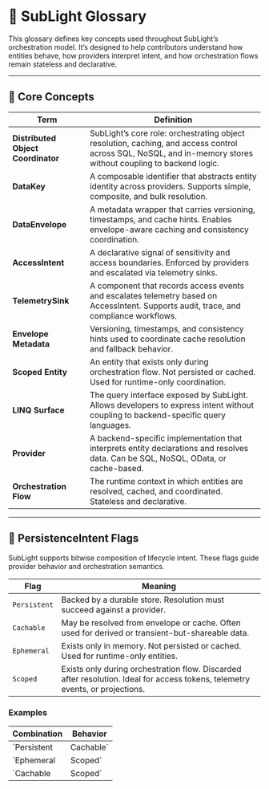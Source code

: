 ﻿# 📘 SubLight Glossary

This glossary defines key concepts used throughout SubLight’s orchestration model. It’s designed to help contributors understand how entities behave, how providers interpret intent, and how orchestration flows remain stateless and declarative.

---

## 🔑 Core Concepts

| Term | Definition | 
| --- | --- | 
| **Distributed Object Coordinator** | SubLight’s core role: orchestrating object resolution, caching, and access control across SQL, NoSQL, and in-memory stores without coupling to backend logic. | 
| **DataKey** | A composable identifier that abstracts entity identity across providers. Supports simple, composite, and bulk resolution. | 
| **DataEnvelope** | A metadata wrapper that carries versioning, timestamps, and cache hints. Enables envelope-aware caching and consistency coordination. | 
| **AccessIntent** | A declarative signal of sensitivity and access boundaries. Enforced by providers and escalated via telemetry sinks. | 
| **TelemetrySink** | A component that records access events and escalates telemetry based on AccessIntent. Supports audit, trace, and compliance workflows. | 
| **Envelope Metadata** | Versioning, timestamps, and consistency hints used to coordinate cache resolution and fallback behavior. | 
| **Scoped Entity** | An entity that exists only during orchestration flow. Not persisted or cached. Used for runtime-only coordination. | 
| **LINQ Surface** | The query interface exposed by SubLight. Allows developers to express intent without coupling to backend-specific query languages. | 
| **Provider** | A backend-specific implementation that interprets entity declarations and resolves data. Can be SQL, NoSQL, OData, or cache-based. | 
| **Orchestration Flow** | The runtime context in which entities are resolved, cached, and coordinated. Stateless and declarative. | 

---

## 🧠 PersistenceIntent Flags

SubLight supports bitwise composition of lifecycle intent. These flags guide provider behavior and orchestration semantics.

| Flag | Meaning | 
| --- | --- | 
| `Persistent` | Backed by a durable store. Resolution must succeed against a provider. | 
| `Cachable` | May be resolved from envelope or cache. Often used for derived or transient-but-shareable data. | 
| `Ephemeral` | Exists only in memory. Not persisted or cached. Used for runtime-only entities. | 
| `Scoped` | Exists only during orchestration flow. Discarded after resolution. Ideal for access tokens, telemetry events, or projections. | 

### Examples

| Combination | Behavior | 
| --- | --- | 
| `Persistent | Cachable` | Cachable with durable fallback. | 
| `Ephemeral | Scoped` | Runtime-only, scoped to orchestration. | 
| `Cachable | Scoped` | Cached for duration of orchestration flow. | 
